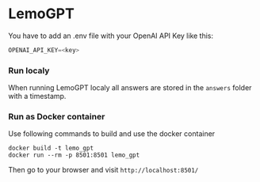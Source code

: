 # LemoGPT

You have to add an .env file with your OpenAI API Key like this:

```python
OPENAI_API_KEY=<key>
```

### Run localy
When running LemoGPT localy all answers are stored in the ```answers``` folder with a timestamp.

### Run as Docker container
Use following commands to build and use the docker container

```
docker build -t lemo_gpt
docker run --rm -p 8501:8501 lemo_gpt
```
Then go to your browser and visit ```http://localhost:8501/```

